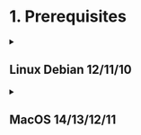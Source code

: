 # 1. Prerequisites

<details>
    <summary><h2>Linux Debian 12/11/10</h2></summary>
    
### 1.1 Install Docker
https://docs.docker.com/get-docker/

### 1.2 Install Docker Compose
https://docs.docker.com/compose/install/

### 1.3 Install Java 17 or Java 21

You can install OpenJDK Java 17 or 21 JDK and JRE

`sudo apt-get install openjdk-17-jdk openjdk-17-jre`

For Java 21, replace 17 with 21 in the baove command.

### 1.4 Make sure that the environment variable JAVA_HOME is set to the right path

`export JAVA_HOME=/usr/lib/jvm/java-17-openjdk`

### 1.5 Select the correct Gradle version

Head to the `cloudsimplus_gateway` that contains the `gradlew` file and run wrapper

`cloudsimplus_gateway/gradlew wrapper --gradle-version 7.3 --distribution-type all`
</details>

<details>
    <summary><h2>MacOS 14/13/12/11</h2></summary>

### 1.1 Install Docker
https://docs.docker.com/get-docker/

### 1.2 Install Docker Compose
https://docs.docker.com/compose/install/

### 1.3 Install Java 17
You can install OpenJDK Java 17 using brew

`brew install openjdk@17`

or you can also try Azul Zulu

`https://www.azul.com/downloads/?version=java-17-lts#zulu`

### 1.4 Make sure that the environment variable JAVA_HOME is set to the right path
- For Zulu

    `export JAVA_HOME=/Library/Java/JavaVirtualMachines/zulu-17.jdk/Contents/Home`

- For OpenJDK downloaded using brew

  You can ask brew where OpenJDK Java was installed

  `brew info openjdk@17`

  and then add the given path into your shell profile
  
  `export JAVA_HOME=/opt/homebrew/opt/openjdk@17/libexec/openjdk.jdk/Contents/Home`

### 1.5 Select the correct Gradle version

Head to the `cloudsimplus_gateway` that contains the `gradlew` file and run wrapper

`cloudsimplus_gateway/gradlew wrapper --gradle-version 7.3 --distribution-type all`

# 2. Build images

## 2.1 Build gateway image
Make sure you are inside the `cloudsimplus_gateway` folder and then build the image using

`sudo make build`

## 2.2 Build manager image
Make sure you are inside the `rl_manager` folder and then build the image using

`sudo make build`

# 3. Start application
`docker compose up`

- You can also build manager image by adding the `--build` flag to the `docker compose` command

- If you want to see only the manager output use:
  `docker compose manager run`

- If you want the manager image to have GPU access:
  - For NVIDIA CUDA GPU you need to download the `nvidia-container-toolkit` by running `sudo apt-get install nvidia-container-toolkit` if you are using Debian and then add the `--profile gpu` flag to the `docker compose` command.

# 4. Stop application
`docker compose down`

# Acknowledgements

* This project uses the CloudSim Plus framework: a full-featured, highly extensible, and easy to use Java 17+ framework for
modeling and simulation of cloud computing infrastructure and services.

  You can find it [here](http://cloudsimplus.org/). The source code is available [here](https://github.com/manoelcampos/cloudsim-plus)

- The code was based on the work done by [pkoperek](https://github.com/pkoperek) in these following projects:
  - [cloudsimplus-gateway](https://github.com/pkoperek/cloudsimplus-gateway)
  - [gym_cloudsimplus](https://github.com/pkoperek/gym_cloudsimplus)
  - [dqn_cloudsimplus](https://github.com/pkoperek/dqn_cloudsimplus)
